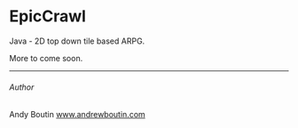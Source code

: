 EpicCrawl
=========

Java - 2D top down tile based ARPG.

More to come soon.

---

###### Author

Andy Boutin
www.andrewboutin.com
